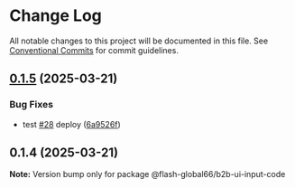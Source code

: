 # Change Log

All notable changes to this project will be documented in this file.
See [Conventional Commits](https://conventionalcommits.org) for commit guidelines.

## [0.1.5](https://github.com/Flash-Global66/b2b-ui-framework/compare/@flash-global66/b2b-ui-input-code@0.1.4...@flash-global66/b2b-ui-input-code@0.1.5) (2025-03-21)


### Bug Fixes

* test [#28](https://github.com/Flash-Global66/b2b-ui-framework/issues/28) deploy ([6a9526f](https://github.com/Flash-Global66/b2b-ui-framework/commit/6a9526f986d683e05284d289c3022e35e1c7a590))





## 0.1.4 (2025-03-21)

**Note:** Version bump only for package @flash-global66/b2b-ui-input-code
